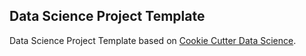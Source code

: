 ## Data Science Project Template

Data Science Project Template based on [Cookie Cutter Data Science](https://drivendata.github.io/cookiecutter-data-science/).

